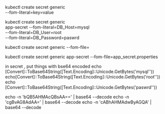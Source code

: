 kubectl create secret generic \
<secret-name> --fom-literal=key=value

kubectl create secret generic \
app-secret  --fom-literal=DB_Host=mysql \
            --fom-literal=DB_User=root \
            --fom-literal=DB_Password=paswrd


 kubectl create secret generic 
 <secret-name> --fom-file=<path-to-file>

  kubectl create secret generic 
app-secret --fom-file=app_secret.properties


in secret , put things with bse64 encoded
echo [Convert]::ToBase64String([Text.Encoding]::Unicode.GetBytes('mysql''))
echo[Convert]::ToBase64String([Text.Encoding]::Unicode.GetBytes('root''))
echo [Convert]::ToBase64String([Text.Encoding]::Unicode.GetBytes('paswrd''))

echo -n 'bQB5AHMAcQBsAA==' | base64 --decode
echo -n 'cgBvAG8AdAA=' | base64 --decode
echo -n 'cABhAHMAdwByAGQA' | base64  --decode
